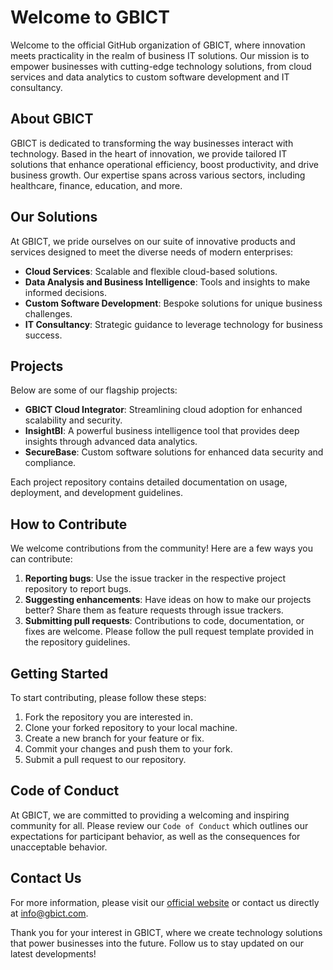 # Welcome to GBICT

Welcome to the official GitHub organization of GBICT, where innovation meets practicality in the realm of business IT solutions. Our mission is to empower businesses with cutting-edge technology solutions, from cloud services and data analytics to custom software development and IT consultancy.

## About GBICT

GBICT is dedicated to transforming the way businesses interact with technology. Based in the heart of innovation, we provide tailored IT solutions that enhance operational efficiency, boost productivity, and drive business growth. Our expertise spans across various sectors, including healthcare, finance, education, and more.

## Our Solutions

At GBICT, we pride ourselves on our suite of innovative products and services designed to meet the diverse needs of modern enterprises:
- **Cloud Services**: Scalable and flexible cloud-based solutions.
- **Data Analysis and Business Intelligence**: Tools and insights to make informed decisions.
- **Custom Software Development**: Bespoke solutions for unique business challenges.
- **IT Consultancy**: Strategic guidance to leverage technology for business success.

## Projects

Below are some of our flagship projects:

- **GBICT Cloud Integrator**: Streamlining cloud adoption for enhanced scalability and security.
- **InsightBI**: A powerful business intelligence tool that provides deep insights through advanced data analytics.
- **SecureBase**: Custom software solutions for enhanced data security and compliance.

Each project repository contains detailed documentation on usage, deployment, and development guidelines.

## How to Contribute

We welcome contributions from the community! Here are a few ways you can contribute:

1. **Reporting bugs**: Use the issue tracker in the respective project repository to report bugs.
2. **Suggesting enhancements**: Have ideas on how to make our projects better? Share them as feature requests through issue trackers.
3. **Submitting pull requests**: Contributions to code, documentation, or fixes are welcome. Please follow the pull request template provided in the repository guidelines.

## Getting Started

To start contributing, please follow these steps:
1. Fork the repository you are interested in.
2. Clone your forked repository to your local machine.
3. Create a new branch for your feature or fix.
4. Commit your changes and push them to your fork.
5. Submit a pull request to our repository.

## Code of Conduct

At GBICT, we are committed to providing a welcoming and inspiring community for all. Please review our `Code of Conduct` which outlines our expectations for participant behavior, as well as the consequences for unacceptable behavior.

## Contact Us

For more information, please visit our [official website](https://www.gbict.com) or contact us directly at [info@gbict.com](mailto:info@gbict.com).

Thank you for your interest in GBICT, where we create technology solutions that power businesses into the future. Follow us to stay updated on our latest developments!

